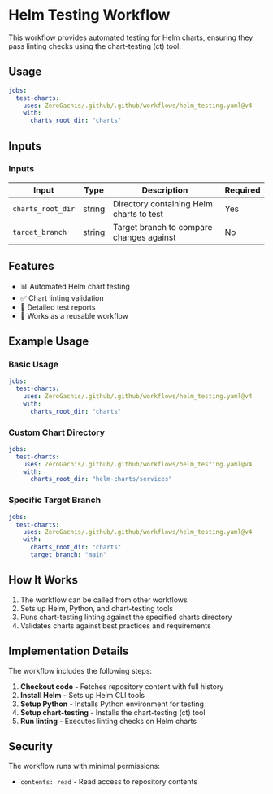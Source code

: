 # Helm Testing Workflow

This workflow provides automated testing for Helm charts, ensuring they pass linting checks using the chart-testing (ct) tool.

## Usage

```yaml
jobs:
  test-charts:
    uses: ZeroGachis/.github/.github/workflows/helm_testing.yaml@v4
    with:
      charts_root_dir: "charts"
```

## Inputs

### Inputs

| Input             | Type   | Description                              | Required |
| ----------------- | ------ | ---------------------------------------- | -------- |
| `charts_root_dir` | string | Directory containing Helm charts to test | Yes      |
| `target_branch`   | string | Target branch to compare changes against | No       |

## Features

- 📊 Automated Helm chart testing
- ✅ Chart linting validation
- 📝 Detailed test reports
- 🚀 Works as a reusable workflow

## Example Usage

### Basic Usage

```yaml
jobs:
  test-charts:
    uses: ZeroGachis/.github/.github/workflows/helm_testing.yaml@v4
    with:
      charts_root_dir: "charts"
```

### Custom Chart Directory

```yaml
jobs:
  test-charts:
    uses: ZeroGachis/.github/.github/workflows/helm_testing.yaml@v4
    with:
      charts_root_dir: "helm-charts/services"
```

### Specific Target Branch

```yaml
jobs:
  test-charts:
    uses: ZeroGachis/.github/.github/workflows/helm_testing.yaml@v4
    with:
      charts_root_dir: "charts"
      target_branch: "main"
```

## How It Works

1. The workflow can be called from other workflows
2. Sets up Helm, Python, and chart-testing tools
3. Runs chart-testing linting against the specified charts directory
4. Validates charts against best practices and requirements

## Implementation Details

The workflow includes the following steps:

1. **Checkout code** - Fetches repository content with full history
2. **Install Helm** - Sets up Helm CLI tools
3. **Setup Python** - Installs Python environment for testing
4. **Setup chart-testing** - Installs the chart-testing (ct) tool
5. **Run linting** - Executes linting checks on Helm charts

## Security

The workflow runs with minimal permissions:

- `contents: read` - Read access to repository contents
